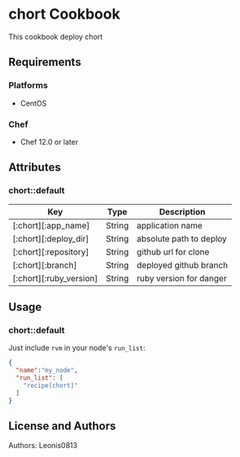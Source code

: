 # chort Cookbook

This cookbook deploy chort

## Requirements

### Platforms

- CentOS

### Chef

- Chef 12.0 or later

## Attributes

### chort::default

|Key                    |Type         |Description             |
|-----------------------|-------------|------------------------|
|[:chort][:app_name]    |String       |application name        |
|[:chort][:deploy_dir]  |String       |absolute path to deploy |
|[:chort][:repository]  |String       |github url for clone    |
|[:chort][:branch]      |String       |deployed github branch  |
|[:chort][:ruby_version]|String       |ruby version for danger |

## Usage

### chort::default

Just include `rvm` in your node's `run_list`:

```json
{
  "name":"my_node",
  "run_list": [
    "recipe[chort]"
  ]
}
```

## License and Authors

Authors: Leonis0813
